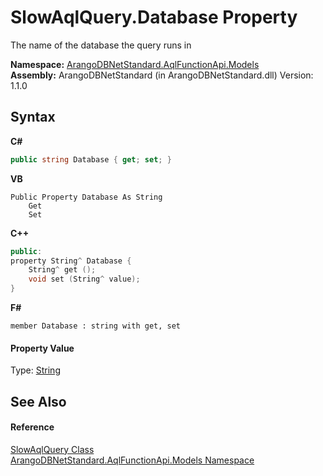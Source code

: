 # SlowAqlQuery.Database Property 
 

The name of the database the query runs in

**Namespace:**&nbsp;<a href="e03acbe1-782e-533e-7ffe-cd51613ed54f">ArangoDBNetStandard.AqlFunctionApi.Models</a><br />**Assembly:**&nbsp;ArangoDBNetStandard (in ArangoDBNetStandard.dll) Version: 1.1.0

## Syntax

**C#**<br />
``` C#
public string Database { get; set; }
```

**VB**<br />
``` VB
Public Property Database As String
	Get
	Set
```

**C++**<br />
``` C++
public:
property String^ Database {
	String^ get ();
	void set (String^ value);
}
```

**F#**<br />
``` F#
member Database : string with get, set

```


#### Property Value
Type: <a href="https://docs.microsoft.com/dotnet/api/system.string" target="_blank" rel="noopener noreferrer">String</a>

## See Also


#### Reference
<a href="ac9b823e-a019-db35-ab0b-188701666f97">SlowAqlQuery Class</a><br /><a href="e03acbe1-782e-533e-7ffe-cd51613ed54f">ArangoDBNetStandard.AqlFunctionApi.Models Namespace</a><br />